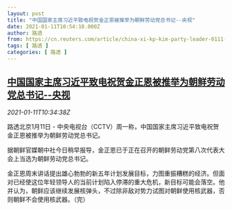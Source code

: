 ```yaml
---
layout: post
title: "中国国家主席习近平致电祝贺金正恩被推举为朝鲜劳动党总书记--央视"
date: 2021-01-11T10:54:10.000Z
author: 路透
from: https://cn.reuters.com/article/china-xi-kp-kim-party-leader-0111-idCNKBS29G10F
tags: [ 路透 ]
categories: [ 路透 ]
---
```

<!--1610362450000-->
[中国国家主席习近平致电祝贺金正恩被推举为朝鲜劳动党总书记--央视](https://cn.reuters.com/article/china-xi-kp-kim-party-leader-0111-idCNKBS29G10F)
------

<div>
<div><i>2021-01-11T10:34:38Z</i></div><p>路透北京1月11日 - 中央电视台（CCTV）周一称，中国国家主席习近平致电祝贺金正恩被推举为朝鲜劳动党总书记。</p><p>据朝鲜官媒朝中社今日稍早报导，金正恩已于正在召开的朝鲜劳动党第八次代表大会上当选为朝鲜劳动党总书记。</p><p>金正恩周末讲话提出雄心勃勃的新五年计划发展目标，力图重振糟糕的经济。但面对已经使这位年轻领导人的当前计划陷入停滞的重大危机，新目标可能会落空。他并认为，朝鲜应该继续发展核弹头，不过除非敌对势力试图对朝鲜使用核武器，否则朝鲜不会使用核武器。（完）</p>
</div>
